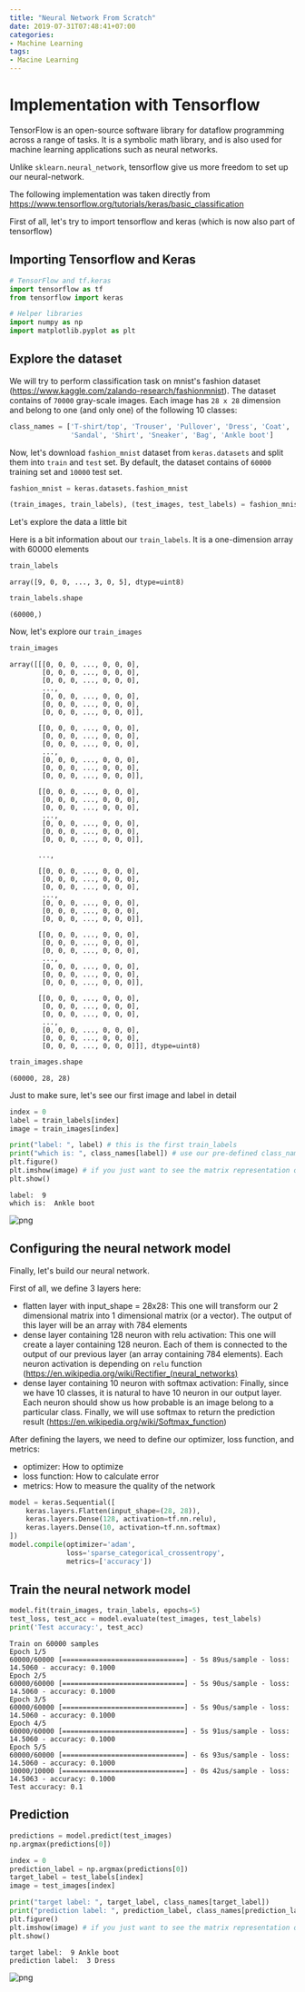 ```yaml
---
title: "Neural Network From Scratch"
date: 2019-07-31T07:48:41+07:00
categories:
- Machine Learning
tags:
- Macine Learning
---
```

# Implementation with Tensorflow

TensorFlow is an open-source software library for dataflow programming across a range of tasks. It is a symbolic math library, and is also used for machine learning applications such as neural networks.

Unlike `sklearn.neural_network`, tensorflow give us more freedom to set up our neural-network.

The following implementation was taken directly from https://www.tensorflow.org/tutorials/keras/basic_classification

First of all, let's try to import tensorflow and keras (which is now also part of tensorflow)

## Importing Tensorflow and Keras


```python
# TensorFlow and tf.keras
import tensorflow as tf
from tensorflow import keras

# Helper libraries
import numpy as np
import matplotlib.pyplot as plt
```

## Explore the dataset

We will try to perform classification task on mnist's fashion dataset (https://www.kaggle.com/zalando-research/fashionmnist). The dataset contains of `70000` gray-scale images. Each image has `28 x 28` dimension and belong to one (and only one) of the following 10 classes:


```python
class_names = ['T-shirt/top', 'Trouser', 'Pullover', 'Dress', 'Coat',
               'Sandal', 'Shirt', 'Sneaker', 'Bag', 'Ankle boot']
```

Now, let's download `fashion_mnist` dataset from `keras.datasets` and split them into `train` and `test` set. By default, the dataset contains of `60000` training set and `10000` test set.


```python
fashion_mnist = keras.datasets.fashion_mnist

(train_images, train_labels), (test_images, test_labels) = fashion_mnist.load_data()

```

Let's explore the data a little bit

Here is a bit information about our `train_labels`. It is a one-dimension array with 60000 elements


```python
train_labels
```




    array([9, 0, 0, ..., 3, 0, 5], dtype=uint8)




```python
train_labels.shape
```




    (60000,)



Now, let's explore our `train_images`


```python
train_images
```




    array([[[0, 0, 0, ..., 0, 0, 0],
            [0, 0, 0, ..., 0, 0, 0],
            [0, 0, 0, ..., 0, 0, 0],
            ...,
            [0, 0, 0, ..., 0, 0, 0],
            [0, 0, 0, ..., 0, 0, 0],
            [0, 0, 0, ..., 0, 0, 0]],
    
           [[0, 0, 0, ..., 0, 0, 0],
            [0, 0, 0, ..., 0, 0, 0],
            [0, 0, 0, ..., 0, 0, 0],
            ...,
            [0, 0, 0, ..., 0, 0, 0],
            [0, 0, 0, ..., 0, 0, 0],
            [0, 0, 0, ..., 0, 0, 0]],
    
           [[0, 0, 0, ..., 0, 0, 0],
            [0, 0, 0, ..., 0, 0, 0],
            [0, 0, 0, ..., 0, 0, 0],
            ...,
            [0, 0, 0, ..., 0, 0, 0],
            [0, 0, 0, ..., 0, 0, 0],
            [0, 0, 0, ..., 0, 0, 0]],
    
           ...,
    
           [[0, 0, 0, ..., 0, 0, 0],
            [0, 0, 0, ..., 0, 0, 0],
            [0, 0, 0, ..., 0, 0, 0],
            ...,
            [0, 0, 0, ..., 0, 0, 0],
            [0, 0, 0, ..., 0, 0, 0],
            [0, 0, 0, ..., 0, 0, 0]],
    
           [[0, 0, 0, ..., 0, 0, 0],
            [0, 0, 0, ..., 0, 0, 0],
            [0, 0, 0, ..., 0, 0, 0],
            ...,
            [0, 0, 0, ..., 0, 0, 0],
            [0, 0, 0, ..., 0, 0, 0],
            [0, 0, 0, ..., 0, 0, 0]],
    
           [[0, 0, 0, ..., 0, 0, 0],
            [0, 0, 0, ..., 0, 0, 0],
            [0, 0, 0, ..., 0, 0, 0],
            ...,
            [0, 0, 0, ..., 0, 0, 0],
            [0, 0, 0, ..., 0, 0, 0],
            [0, 0, 0, ..., 0, 0, 0]]], dtype=uint8)




```python
train_images.shape
```




    (60000, 28, 28)



Just to make sure, let's see our first image and label in detail


```python
index = 0
label = train_labels[index]
image = train_images[index]

print("label: ", label) # this is the first train_labels
print("which is: ", class_names[label]) # use our pre-defined class_names to get textual representation of the label
plt.figure()
plt.imshow(image) # if you just want to see the matrix representation of the image, use `image` instead
plt.show()

```

    label:  9
    which is:  Ankle boot



![png](neuralnetwork_files/neuralnetwork_14_1.png)


## Configuring the neural network model

Finally, let's build our neural network.

First of all, we define 3 layers here:

* flatten layer with input_shape = 28x28: This one will transform our 2 dimensional matrix into 1 dimensional matrix (or a vector). The output of this layer will be an array with 784 elements
* dense layer containing 128 neuron with relu activation: This one will create a layer containing 128 neuron. Each of them is connected to the output of our previous layer (an array containing 784 elements). Each neuron activation is depending on `relu` function (https://en.wikipedia.org/wiki/Rectifier_(neural_networks)
* dense layer containing 10 neuron with softmax activation: Finally, since we have 10 classes, it is natural to have 10 neuron in our output layer. Each neuron should show us how probable is an image belong to a particular class. Finally, we will use softmax to return the prediction result (https://en.wikipedia.org/wiki/Softmax_function)

After defining the layers, we need to define our optimizer, loss function, and metrics:

* optimizer: How to optimize
* loss function: How to calculate error
* metrics: How to measure the quality of the network


```python
model = keras.Sequential([
    keras.layers.Flatten(input_shape=(28, 28)),
    keras.layers.Dense(128, activation=tf.nn.relu),
    keras.layers.Dense(10, activation=tf.nn.softmax)
])
model.compile(optimizer='adam',
              loss='sparse_categorical_crossentropy',
              metrics=['accuracy'])


```

## Train the neural network model


```python
model.fit(train_images, train_labels, epochs=5)
test_loss, test_acc = model.evaluate(test_images, test_labels)
print('Test accuracy:', test_acc)
```

    Train on 60000 samples
    Epoch 1/5
    60000/60000 [==============================] - 5s 89us/sample - loss: 14.5060 - accuracy: 0.1000
    Epoch 2/5
    60000/60000 [==============================] - 5s 90us/sample - loss: 14.5060 - accuracy: 0.1000
    Epoch 3/5
    60000/60000 [==============================] - 5s 90us/sample - loss: 14.5060 - accuracy: 0.1000
    Epoch 4/5
    60000/60000 [==============================] - 5s 91us/sample - loss: 14.5060 - accuracy: 0.1000
    Epoch 5/5
    60000/60000 [==============================] - 6s 93us/sample - loss: 14.5060 - accuracy: 0.1000
    10000/10000 [==============================] - 0s 42us/sample - loss: 14.5063 - accuracy: 0.1000
    Test accuracy: 0.1


## Prediction


```python
predictions = model.predict(test_images)
np.argmax(predictions[0])

index = 0
prediction_label = np.argmax(predictions[0])
target_label = test_labels[index]
image = test_images[index]

print("target label: ", target_label, class_names[target_label])
print("prediction label: ", prediction_label, class_names[prediction_label])
plt.figure()
plt.imshow(image) # if you just want to see the matrix representation of the image, use `image` instead
plt.show()

```

    target label:  9 Ankle boot
    prediction label:  3 Dress



![png](neuralnetwork_files/neuralnetwork_20_1.png)

